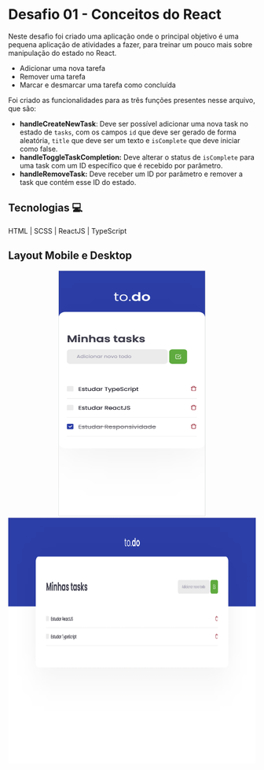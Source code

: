 # Desafio 01 - Conceitos do React 

Neste desafio foi criado uma aplicação onde o principal objetivo é uma pequena aplicação de atividades a fazer, para treinar um pouco mais sobre manipulação do estado no React.

- Adicionar uma nova tarefa
- Remover uma tarefa 
- Marcar e desmarcar uma tarefa como concluída

Foi criado as funcionalidades para as três funções presentes nesse arquivo, que são:

- **handleCreateNewTask**: Deve ser possível adicionar uma nova task no estado de `tasks`, com os campos `id` que deve ser gerado de forma aleatória, `title` que deve ser um texto e `isComplete` que deve iniciar como false.
- **handleToggleTaskCompletion:** Deve alterar o status de `isComplete` para uma task com um ID específico que é recebido por parâmetro.
- **handleRemoveTask:** Deve receber um ID por parâmetro e remover a task que contém esse ID do estado.


## Tecnologias 💻

HTML |
SCSS |
ReactJS |
TypeScript 

## Layout Mobile e Desktop 

<div align="center">
     <img src="./public/mobile.png"  width="300px" height="500px" margin-bottom="10px"> 
     <img src="./public/layout.png"  width="100%" height="500px" margin-bottom="40px"> 
</div>